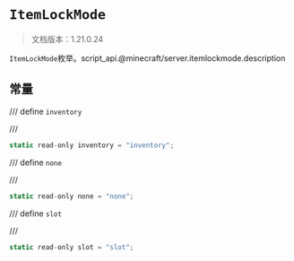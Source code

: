 # `ItemLockMode`

> 文档版本：1.21.0.24

`ItemLockMode`枚举。script_api.@minecraft/server.itemlockmode.description

## 常量

/// define
`inventory`


///

```js
static read-only inventory = "inventory";
```


/// define
`none`


///

```js
static read-only none = "none";
```


/// define
`slot`


///

```js
static read-only slot = "slot";
```

